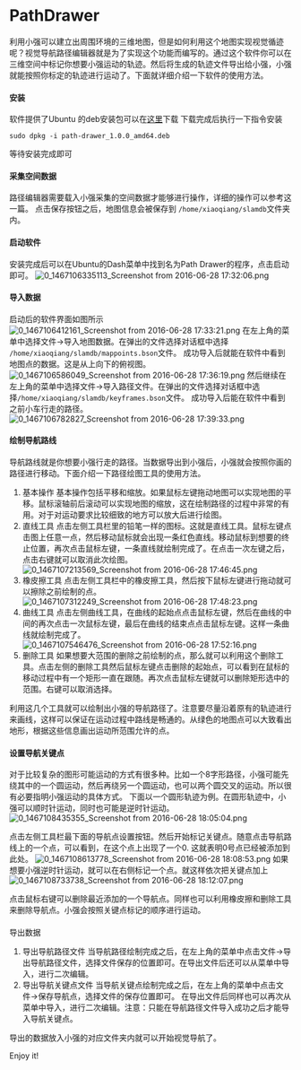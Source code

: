 # PathDrawer

利用小强可以建立出周围环境的三维地图，但是如何利用这个地图实现视觉循迹呢？视觉导航路径编辑器就是为了实现这个功能而编写的。通过这个软件你可以在三维空间中标记你想要小强运动的轨迹。然后将生成的轨迹文件导出给小强，小强就能按照你标定的轨迹进行运动了。下面就详细介绍一下软件的使用方法。

#### 安装
软件提供了Ubuntu 的deb安装包可以在[这里](http://bwbot.org/static/CACHE/path-drawer_1.0.0_amd64.deb)下载
下载完成后执行一下指令安装
```
sudo dpkg -i path-drawer_1.0.0_amd64.deb
```
等待安装完成即可

#### 采集空间数据
路径编辑器需要载入小强采集的空间数据才能够进行操作，详细的操作可以参考这一篇。
点击保存按钮之后，地图信息会被保存到 ```/home/xiaoqiang/slamdb```文件夹内。

#### 启动软件
安装完成后可以在Ubuntu的Dash菜单中找到名为Path Drawer的程序，点击启动即可。
![0_1467106335113_Screenshot from 2016-06-28 17:32:06.png](http://community.bwbot.org/uploads/files/1467106348443-screenshot-from-2016-06-28-17-32-06.png) 

#### 导入数据
启动后的软件界面如图所示
![0_1467106412161_Screenshot from 2016-06-28 17:33:21.png](http://community.bwbot.org/uploads/files/1467106424560-screenshot-from-2016-06-28-17-33-21.png) 
在左上角的菜单中选择文件->导入地图数据。在弹出的文件选择对话框中选择 ```/home/xiaoqiang/slamdb/mappoints.bson```文件。
成功导入后就能在软件中看到地图点的数据。这是从上向下的俯视图。
![0_1467106586049_Screenshot from 2016-06-28 17:36:19.png](http://community.bwbot.org/uploads/files/1467106596417-screenshot-from-2016-06-28-17-36-19.png) 
然后继续在左上角的菜单中选择文件->导入路径文件。在弹出的文件选择对话框中选择```/home/xiaoqiang/slamdb/keyframes.bson```文件。
成功导入后能在软件中看到之前小车行走的路径。
![0_1467106782827_Screenshot from 2016-06-28 17:39:33.png](http://community.bwbot.org/uploads/files/1467106793840-screenshot-from-2016-06-28-17-39-33.png) 

#### 绘制导航路线
导航路线就是你想要小强行走的路径。当数据导出到小强后，小强就会按照你画的路径进行移动。下面介绍一下路径绘图工具的使用方法。
1. 基本操作
基本操作包括平移和缩放。如果鼠标左键拖动地图可以实现地图的平移。鼠标滚轴前后滚动可以实现地图的缩放，这在绘制路径的过程中非常的有用。对于对运动要求比较细致的地方可以放大后进行绘图。
2. 直线工具
点击左侧工具栏里的铅笔一样的图标。这就是直线工具。鼠标左键点击图上任意一点，然后移动鼠标就会出现一条红色直线。移动鼠标到想要的终止位置，再次点击鼠标左键，一条直线就绘制完成了。在点击一次左键之后，点击右键就可以取消此次绘图。
![0_1467107213569_Screenshot from 2016-06-28 17:46:45.png](http://community.bwbot.org/uploads/files/1467107223989-screenshot-from-2016-06-28-17-46-45.png) 
3. 橡皮擦工具
点击左侧工具栏中的橡皮擦工具，然后按下鼠标左键进行拖动就可以擦除之前绘制的点。
![0_1467107312249_Screenshot from 2016-06-28 17:48:23.png](http://community.bwbot.org/uploads/files/1467107322407-screenshot-from-2016-06-28-17-48-23.png) 
4. 曲线工具
点击左侧曲线工具，在曲线的起始点点击鼠标左键，然后在曲线的中间的再次点击一次鼠标左键，最后在曲线的结束点点击鼠标左键。这样一条曲线就绘制完成了。
![0_1467107546476_Screenshot from 2016-06-28 17:52:16.png](http://community.bwbot.org/uploads/files/1467107557847-screenshot-from-2016-06-28-17-52-16.png) 
5. 删除工具
如果想要大范围的删除之前绘制的点，那么就可以利用这个删除工具。点击左侧的删除工具然后鼠标左键点击删除的起始点，可以看到在鼠标的移动过程中有一个矩形一直在跟随。再次点击鼠标左键就可以删除矩形选中的范围。右键可以取消选择。

利用这几个工具就可以绘制出小强的导航路径了。注意要尽量沿着原有的轨迹进行来画线，这样可以保证在运动过程中路线是畅通的。从绿色的地图点可以大致看出地形，根据这些信息画出运动所范围允许的点。

#### 设置导航关键点
对于比较复杂的图形可能运动的方式有很多种。比如一个8字形路径，小强可能先绕其中的一个圆运动，然后再绕另一个圆运动，也可以两个圆交叉的运动。所以很有必要指明小强运动的具体方式。
下面以一个圆形轨迹为例。在圆形轨迹中，小强可以顺时针运动，同时也可能是逆时针运动。
![0_1467108435355_Screenshot from 2016-06-28 18:05:04.png](http://community.bwbot.org/uploads/files/1467108449340-screenshot-from-2016-06-28-18-05-04.png) 

点击左侧工具栏最下面的导航点设置按钮。然后开始标记关键点。随意点击导航路线上的一个点，可以看到，在这个点上出现了一个0. 这就表明0号点已经被添加到此处。
![0_1467108613778_Screenshot from 2016-06-28 18:08:53.png](http://community.bwbot.org/uploads/files/1467108624217-screenshot-from-2016-06-28-18-08-53.png) 
如果想要小强逆时针运动，就可以在右侧标记一个点。就这样依次把关键点加上
![0_1467108733738_Screenshot from 2016-06-28 18:12:07.png](http://community.bwbot.org/uploads/files/1467108744937-screenshot-from-2016-06-28-18-12-07.png) 

点击鼠标右键可以删除最近添加的一个导航点。同样也可以利用橡皮擦和删除工具来删除导航点。小强会按照关键点标记的顺序进行运动。

####
导出数据
1. 导出导航路径文件
当导航路径绘制完成之后，在左上角的菜单中点击文件->导出导航路径文件，选择文件保存的位置即可。在导出文件后还可以从菜单中导入，进行二次编辑。
2. 导出导航关键点文件
当导航关键点绘制完成之后，在左上角的菜单中点击文件->保存导航点，选择文件的保存位置即可。 在导出文件后同样也可以再次从菜单中导入，进行二次编辑。注意：只能在导航路径文件导入成功之后才能导入导航关键点。

导出的数据放入小强的对应文件夹内就可以开始视觉导航了。

Enjoy it!
